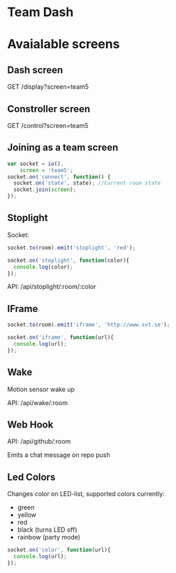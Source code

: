 # Team Dash


# Avaialable screens

## Dash screen

GET /display?screen=team5

## Constroller screen

GET /control?screen=team5


## Joining as a team screen

```javascript
var socket = io(),
    screen = 'team5';
socket.on('connect', function() {
  socket.on('state', state); //Current room state
  socket.join(screen);
});
```

## Stoplight

Socket:
```javascript
socket.to(room).emit('stoplight', 'red');

socket.on('stoplight', function(color){
  console.log(color);
});
```

API: /api/stoplight/:room/:color

## IFrame

```javascript
socket.to(room).emit('iframe', 'http://www.svt.se');

socket.on('iframe', function(url){
  console.log(url);
});
```

## Wake

Motion sensor wake up

API: /api/wake/:room


## Web Hook

API: /api/github/:room

Emits a chat message on repo push


## Led Colors

Changes color on LED-list, supported colors currently:
 * green
 * yellow
 * red
 * black (turns LED off)
 * rainbow (party mode)

```javascript
socket.on('color', function(url){
  console.log(url);
});
```
